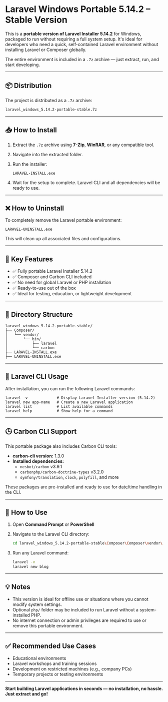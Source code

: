 # Laravel Windows Portable 5.14.2 – Stable Version

This is a **portable version of Laravel Installer 5.14.2** for Windows, packaged to run without requiring a full system setup. It's ideal for developers who need a quick, self-contained Laravel environment without installing Laravel or Composer globally.

The entire environment is included in a `.7z` archive — just extract, run, and start developing.

---

## 📦 Distribution

The project is distributed as a `.7z` archive:

`laravel_windows_5.14.2-portable-stable.7z`

---

## 📥 How to Install

1. Extract the `.7z` archive using **7-Zip**, **WinRAR**, or any compatible tool.
2. Navigate into the extracted folder.
3. Run the installer:

   `LARAVEL-INSTALL.exe`

4. Wait for the setup to complete. Laravel CLI and all dependencies will be ready to use.

---

## ❌ How to Uninstall

To completely remove the Laravel portable environment:

`LARAVEL-UNINSTALL.exe`

This will clean up all associated files and configurations.

---

## 🚀 Key Features

- ✅ Fully portable Laravel Installer 5.14.2
- ✅ Composer and Carbon CLI included
- ✅ No need for global Laravel or PHP installation
- ✅ Ready-to-use out of the box
- ✅ Ideal for testing, education, or lightweight development

---

## 📁 Directory Structure

```
laravel_windows_5.14.2-portable-stable/
├── Composer/
│   └── vendor/
│       └── bin/
│           ├── laravel
│           └── carbon
├── LARAVEL-INSTALL.exe
├── LARAVEL-UNINSTALL.exe
```

---

## 🧩 Laravel CLI Usage

After installation, you can run the following Laravel commands:

```
laravel -v             # Display Laravel Installer version (5.14.2)
laravel new app-name   # Create a new Laravel application
laravel list           # List available commands
laravel help           # Show help for a command
```

---

## 🕒 Carbon CLI Support

This portable package also includes Carbon CLI tools:

- **carbon-cli version:** 1.3.0
- **Installed dependencies:**
  - `nesbot/carbon` v3.9.1
  - `carbonphp/carbon-doctrine-types` v3.2.0
  - `symfony/translation`, `clock`, `polyfill`, and more

These packages are pre-installed and ready to use for date/time handling in the CLI.

---

## 🔧 How to Use

1. Open **Command Prompt** or **PowerShell**
2. Navigate to the Laravel CLI directory:

   ```bash
   cd laravel_windows_5.14.2-portable-stable\Composer\Composer\vendor\bin
   ```

3. Run any Laravel command:

   ```bash
   laravel -v
   laravel new blog
   ```

---

## 💡 Notes

- This version is ideal for offline use or situations where you cannot modify system settings.
- Optional `php/` folder may be included to run Laravel without a system-installed PHP.
- No internet connection or admin privileges are required to use or remove this portable environment.

---

## ✅ Recommended Use Cases

- Educational environments
- Laravel workshops and training sessions
- Development on restricted machines (e.g., company PCs)
- Temporary projects or testing environments

---

**Start building Laravel applications in seconds — no installation, no hassle. Just extract and go!**
